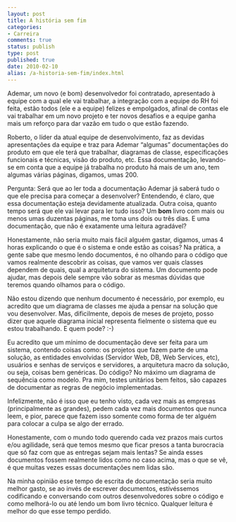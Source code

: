 ```yaml
---
layout: post
title: A história sem fim
categories:
- Carreira
comments: true
status: publish
type: post
published: true
date: 2010-02-10
alias: /a-historia-sem-fim/index.html
---
```

Ademar, um novo (e bom) desenvolvedor foi contratado, apresentado à equipe com a qual ele vai trabalhar, a integração com a equipe do RH foi feita, estão todos (ele e a equipe) felizes e empolgados, afinal de contas ele vai trabalhar em um novo projeto e ter novos desafios e a equipe ganha mais um reforço para dar vazão em tudo o que estão fazendo.

Roberto, o líder da atual equipe de desenvolvimento, faz as devidas apresentações da equipe e traz para Ademar “algumas” documentações do produto em que ele terá que trabalhar, diagramas de classe, especificações funcionais e técnicas, visão do produto, etc. Essa documentação, levando-se em conta que a equipe já trabalha no produto há mais de um ano, tem algumas várias páginas, digamos, umas 200.

Pergunta: Será que ao ler toda a documentação Ademar já saberá tudo o que ele precisa para começar a desenvolver? Entendendo, é claro, que essa documentação esteja devidamente atualizada. Outra coisa, quanto tempo será que ele vai levar para ler tudo isso? Um <strong>bom </strong>livro com mais ou menos umas duzentas páginas, me toma uns dois ou três dias. E uma documentação, que não é exatamente uma leitura agradável?

Honestamente, não seria muito mais fácil alguém gastar, digamos, umas 4 horas explicando o que é o sistema e onde estão as coisas? Na prática, a gente sabe que mesmo lendo documentos, é no olhando para o código que vamos realmente descobrir as coisas, que vamos ver quais classes dependem de quais, qual a arquitetura do sistema. Um documento pode ajudar, mas depois dele sempre vão sobrar as mesmas dúvidas que teremos quando olhamos para o código.

Não estou dizendo que nenhum documento é necessário, por exemplo, eu acredito que um diagrama de classes me ajuda a pensar na solução que vou desenvolver. Mas, dificilmente, depois de meses de projeto, posso dizer que aquele diagrama inicial representa fielmente o sistema que eu estou trabalhando. E quem pode? :-)

Eu acredito que um mínimo de documentação deve ser feita para um sistema, contendo coisas como: os projetos que fazem parte de uma solução, as entidades envolvidas (Servidor Web, DB, Web Services, etc), usuários e senhas de serviços e servidores, a arquitetura macro da solução, ou seja, coisas bem genéricas. Do código? No máximo um diagrama de sequência como modelo. Pra mim, testes unitários bem feitos, são capazes de documentar as regras de negócio implementadas.

Infelizmente, não é isso que eu tenho visto, cada vez mais as empresas (principalmente as grandes), pedem cada vez mais documentos que nunca leem, e pior, parece que fazem isso somente como forma de ter alguém para colocar a culpa se algo der errado.

Honestamente, com o mundo todo querendo cada vez prazos mais curtos e/ou agilidade, será que temos mesmo que ficar presos a tanta burocracia que só faz com que as entregas sejam mais lentas? Se ainda esses documentos fossem realmente lidos como no caso acima, mas o que se vê, é que muitas vezes essas documentações nem lidas são.

Na minha opinião esse tempo de escrita de documentação seria muito melhor gasto, se ao invés de escrever documentos, estivéssemos codificando e conversando com outros desenvolvedores sobre o código e como melhorá-lo ou até lendo um bom livro técnico. Qualquer leitura é melhor do que esse tempo perdido.
